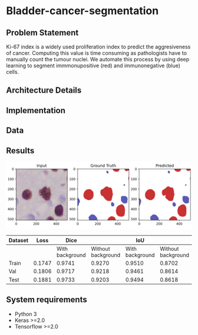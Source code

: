 # Bladder-cancer-segmentation

## Problem Statement
Ki-67 index is a widely used proliferation index to predict the aggresiveness of cancer. Computing this value is time consuming as pathologists have to manually count the tumour nuclei.
We automate this process by using deep learning to segment immmonupositive (red) and immunonegative (blue) cells. 

## Architecture Details

## Implementation
## Data

## Results
![Result](Segmented_result.png)  

|Dataset|Loss|Dice||IoU||
|-----|-----|-----|-----|-----|-----|
|||With background|Without background|With background|Without background|
|Train	|0.1747	|0.9741	|0.9270	|0.9510	|0.8702|
|Val	|0.1806	|0.9717	|0.9218	|0.9461	|0.8614|
|Test	|0.1881	|0.9733	|0.9203	|0.9494	|0.8618|

## System requirements
- Python 3
- Keras >=2.0
- Tensorflow >=2.0
